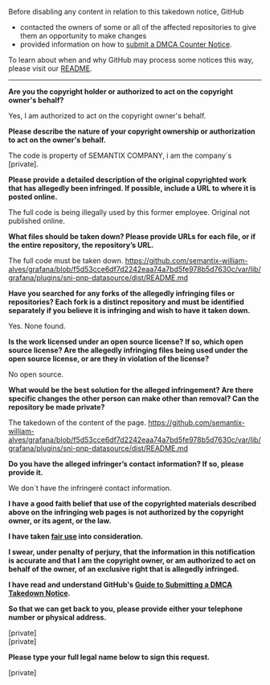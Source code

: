 Before disabling any content in relation to this takedown notice, GitHub
- contacted the owners of some or all of the affected repositories to give them an opportunity to make changes
- provided information on how to [submit a DMCA Counter Notice](https://docs.github.com/en/articles/guide-to-submitting-a-dmca-counter-notice).

To learn about when and why GitHub may process some notices this way, please visit our [README](https://github.com/github/dmca/blob/master/README.md).

---

**Are you the copyright holder or authorized to act on the copyright owner's behalf?**

Yes, I am authorized to act on the copyright owner's behalf.

**Please describe the nature of your copyright ownership or authorization to act on the owner's behalf.**

The code is property of SEMANTIX COMPANY, i am the company´s [private].

**Please provide a detailed description of the original copyrighted work that has allegedly been infringed. If possible, include a URL to where it is posted online.**

The full code is being illegally used by this former employee. Original not published online.

**What files should be taken down? Please provide URLs for each file, or if the entire repository, the repository’s URL.**

The full code must be taken down. https://github.com/semantix-william-alves/grafana/blob/f5d53cce6df7d2242eaa74a7bd5fe978b5d7630c/var/lib/grafana/plugins/sni-pnp-datasource/dist/README.md

**Have you searched for any forks of the allegedly infringing files or repositories? Each fork is a distinct repository and must be identified separately if you believe it is infringing and wish to have it taken down.**

Yes. None found.

**Is the work licensed under an open source license? If so, which open source license? Are the allegedly infringing files being used under the open source license, or are they in violation of the license?**

No open source.

**What would be the best solution for the alleged infringement? Are there specific changes the other person can make other than removal? Can the repository be made private?**

The takedown of the content of the page. https://github.com/semantix-william-alves/grafana/blob/f5d53cce6df7d2242eaa74a7bd5fe978b5d7630c/var/lib/grafana/plugins/sni-pnp-datasource/dist/README.md

**Do you have the alleged infringer’s contact information? If so, please provide it.**

We don´t have the infringeré contact information.

**I have a good faith belief that use of the copyrighted materials described above on the infringing web pages is not authorized by the copyright owner, or its agent, or the law.**

**I have taken <a href="https://www.lumendatabase.org/topics/22">fair use</a> into consideration.**

**I swear, under penalty of perjury, that the information in this notification is accurate and that I am the copyright owner, or am authorized to act on behalf of the owner, of an exclusive right that is allegedly infringed.**

**I have read and understand GitHub's <a href="https://docs.github.com/articles/guide-to-submitting-a-dmca-takedown-notice/">Guide to Submitting a DMCA Takedown Notice</a>.**

**So that we can get back to you, please provide either your telephone number or physical address.**

[private]  
[private]

**Please type your full legal name below to sign this request.**

[private]
